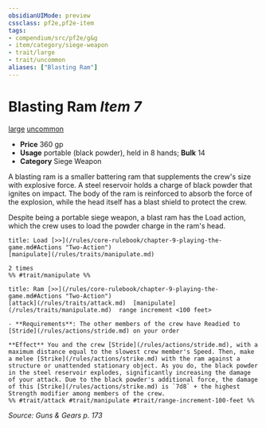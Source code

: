 ```yaml
---
obsidianUIMode: preview
cssclass: pf2e,pf2e-item
tags:
- compendium/src/pf2e/g&g
- item/category/siege-weapon
- trait/large
- trait/uncommon
aliases: ["Blasting Ram"]
---
```

# Blasting Ram *Item 7*  
[large](/rules/traits/large-b1.md)  [uncommon](/rules/traits/uncommon.md)  

- **Price** 360 gp
- **Usage** portable (black powder), held in 8 hands; **Bulk** 14
- **Category** Siege Weapon

A blasting ram is a smaller battering ram that supplements the crew's size with explosive force. A steel reservoir holds a charge of black powder that ignites on impact. The body of the ram is reinforced to absorb the force of the explosion, while the head itself has a blast shield to protect the crew.

Despite being a portable siege weapon, a blast ram has the Load action, which the crew uses to load the powder charge in the ram's head.

```ad-embed-ability
title: Load [>>](/rules/core-rulebook/chapter-9-playing-the-game.md#Actions "Two-Action")
[manipulate](/rules/traits/manipulate.md)  

2 times  
%% #trait/manipulate %%
```

```ad-embed-ability
title: Ram [>>](/rules/core-rulebook/chapter-9-playing-the-game.md#Actions "Two-Action")
[attack](/rules/traits/attack.md)  [manipulate](/rules/traits/manipulate.md)  range increment <100 feet>  

- **Requirements**: The other members of the crew have Readied to [Stride](/rules/actions/stride.md) on your order

**Effect** You and the crew [Stride](/rules/actions/stride.md), with a maximum distance equal to the slowest crew member's Speed. Then, make a melee [Strike](/rules/actions/strike.md) with the ram against a structure or unattended stationary object. As you do, the black powder in the steel reservoir explodes, significantly increasing the damage of your attack. Due to the black powder's additional force, the damage of this [Strike](/rules/actions/strike.md) is `7d8` + the highest Strength modifier among members of the crew.  
%% #trait/attack #trait/manipulate #trait/range-increment-100-feet %%
```

*Source: Guns & Gears p. 173*